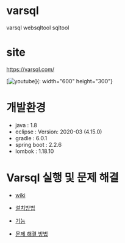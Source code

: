 # varsql
varsql websqltool sqltool 

# site
<https://varsql.com/>

[![youtube](https://i.ytimg.com/an_webp/PxbI65AQ6dU/mqdefault_6s.webp?du=3000&sqp=CJPQuJcG&rs=AOn4CLBeBsrU8fOg7ClZgQ3ZPlwaTbF-9Q)]{: width="600" height="300"}

# 개발환경
- java : 1.8
- eclipse : Version: 2020-03 (4.15.0)
- gradle : 6.0.1
- spring boot : 2.2.6
- lombok : 1.18.10


# Varsql 실행 및 문제 해결
- [wiki](https://github.com/varsqlinfo/varsql/wiki/)

- [설치방법](https://github.com/varsqlinfo/varsql/wiki/Varsql-%EC%8B%A4%ED%96%89)

- [기능](https://github.com/varsqlinfo/varsql/wiki/%EA%B8%B0%EB%8A%A5)

- [문제 해결 방법](https://github.com/varsqlinfo/varsql/wiki/%EB%AC%B8%EC%A0%9C-%ED%95%B4%EA%B2%B0-%EB%B0%A9%EB%B2%95)


